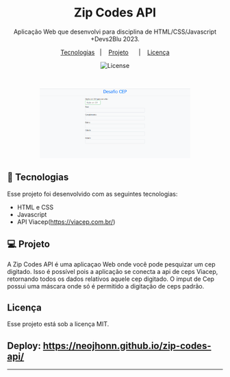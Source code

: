 <h1 align="center"> Zip Codes API </h1>

<p align="center">
Aplicação Web que desenvolvi para disciplina de HTML/CSS/Javascript +Devs2Blu 2023.
</p>

<p align="center">
  <a href="#-tecnologias">Tecnologias</a>&nbsp;&nbsp;&nbsp;|&nbsp;&nbsp;&nbsp;
  <a href="#-projeto">Projeto</a>&nbsp;&nbsp;&nbsp;&nbsp;&nbsp;&nbsp;|&nbsp;&nbsp;&nbsp;
  <a href="#memo-licença">Licença</a>
</p>

<p align="center">
  <img alt="License" src="https://img.shields.io/static/v1?label=license&message=MIT&color=49AA26&labelColor=000000">
</p>

<br>

<p align="center">
   <img alt="movie-list-mvc" src="https://github.com/NeoJhonn/zip-codes-api/blob/main/.github/screenshot.png"
  width="70%">
</p>

## 🚀 Tecnologias

Esse projeto foi desenvolvido com as seguintes tecnologias:

- HTML e CSS
- Javascript 
- API Viacep(https://viacep.com.br/)

## 💻 Projeto

A Zip Codes API é uma aplicaçao Web onde você pode pesquizar um cep digitado. Isso é possível pois a aplicação se conecta a api de 
ceps Viacep, retornando todos os dados relativos aquele cep digitado. O imput de Cep possui uma máscara onde só é permitido a digitação
de ceps padrão.


##  Licença

Esse projeto está sob a licença MIT.

## Deploy: https://neojhonn.github.io/zip-codes-api/
---
